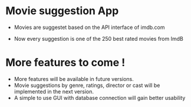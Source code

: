 # Movie suggestion App

- Movies are suggestet based on the API interface of imdb.com

- Now every suggestion is one of the 250 best rated movies from ImdB

# More features to come ! 

- More features will be available in future versions. 
- Movie suggestions by genre, ratings, director or cast will be implemented in the next version.
- A simple to use GUI with database connection will gain better usability